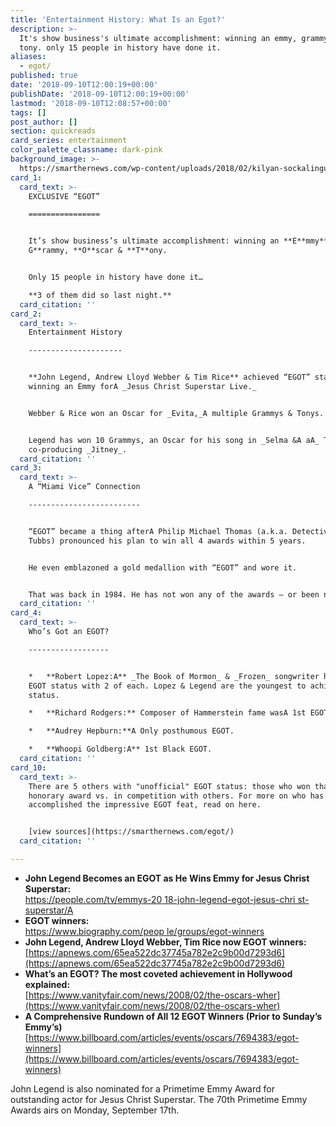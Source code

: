 ```yaml
---
title: 'Entertainment History: What Is an Egot?'
description: >-
  It's show business's ultimate accomplishment: winning an emmy, grammy, oscar &
  tony. only 15 people in history have done it.
aliases:
  - egot/
published: true
date: '2018-09-10T12:00:19+00:00'
publishDate: '2018-09-10T12:00:19+00:00'
lastmod: '2018-09-10T12:08:57+00:00'
tags: []
post_author: []
section: quickreads
card_series: entertainment
color_palette_classname: dark-pink
background_image: >-
  https://smarthernews.com/wp-content/uploads/2018/02/kilyan-sockalingum-478724-unsplash-360x360.jpg
card_1:
  card_text: >-
    EXCLUSIVE “EGOT”

    ================


    It’s show business’s ultimate accomplishment: winning an **E**mmy**,
    G**rammy, **O**scar & **T**ony.


    Only 15 people in history have done it…  

    **3 of them did so last night.**
  card_citation: ''
card_2:
  card_text: >-
    Entertainment History

    ---------------------


    **John Legend, Andrew Lloyd Webber & Tim Rice** achieved “EGOT” status each
    winning an Emmy forA _Jesus Christ Superstar Live._


    Webber & Rice won an Oscar for _Evita,_A multiple Grammys & Tonys.


    Legend has won 10 Grammys, an Oscar for his song in _Selma &A aA_ Tony for
    co-producing _Jitney_.
  card_citation: ''
card_3:
  card_text: >-
    A “Miami Vice” Connection

    -------------------------


    “EGOT” became a thing afterA Philip Michael Thomas (a.k.a. Detective Rico
    Tubbs) pronounced his plan to win all 4 awards within 5 years.


    He even emblazoned a gold medallion with “EGOT” and wore it.


    That was back in 1984. He has not won any of the awards – or been nominated.
  card_citation: ''
card_4:
  card_text: >-
    Who’s Got an EGOT?

    ------------------


    *   **Robert Lopez:A** _The Book of Mormon_ & _Frozen_ songwriter has double
    EGOT status with 2 of each. Lopez & Legend are the youngest to achieve EGOT
    status.

    *   **Richard Rodgers:** Composer of Hammerstein fame wasA 1st EGOT.

    *   **Audrey Hepburn:**A Only posthumous EGOT.

    *   **Whoopi Goldberg:A** 1st Black EGOT.
  card_citation: ''
card_10:
  card_text: >-
    There are 5 others with "unofficial" EGOT status: those who won thanks to an
    honorary award vs. in competition with others. For more on who has
    accomplished the impressive EGOT feat, read on here.


    [view sources](https://smarthernews.com/egot/)
  card_citation: ''

---
```

*   **John Legend Becomes an EGOT as He Wins Emmy for Jesus Christ Superstar:**  
    [https://people.com/tv/emmys-20 18-john-legend-egot-jesus-chri st-superstar/A](https://people.com/tv/emmys-20)
*   **EGOT winners:**  
    [https://www.biography.com/peop le/groups/egot-winners](https://www.biography.com/peop)
*   **John Legend, Andrew Lloyd Webber, Tim Rice now EGOT winners:**  
    [https://apnews.com/65ea522dc37745a782e2c9b00d7293d6](https://apnews.com/65ea522dc37745a782e2c9b00d7293d6)
*   **What’s an EGOT? The most coveted achievement in Hollywood explained:**  
    [https://www.vanityfair.com/news/2008/02/the-oscars-wher](https://www.vanityfair.com/news/2008/02/the-oscars-wher)
*   **A Comprehensive Rundown of All 12 EGOT Winners (Prior to Sunday’s Emmy’s)**  
    [https://www.billboard.com/articles/events/oscars/7694383/egot-winners](https://www.billboard.com/articles/events/oscars/7694383/egot-winners)

John Legend is also nominated for a Primetime Emmy Award for outstanding actor for Jesus Christ Superstar. The 70th Primetime Emmy Awards airs on Monday, September 17th.